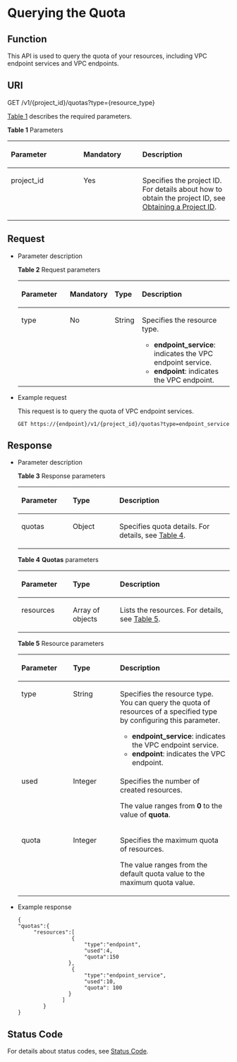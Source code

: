 # Querying the Quota<a name="vpcep_06_0401"></a>

## Function<a name="section547312521673"></a>

This API is used to query the quota of your resources, including VPC endpoint services and VPC endpoints.

## URI<a name="section1347915523719"></a>

GET /v1/\{project\_id\}/quotas?type=\{resource\_type\}

[Table 1](#table1148411527716)  describes the required parameters.

**Table  1**  Parameters

<a name="table1148411527716"></a>
<table><thead align="left"><tr id="row106548523719"><th class="cellrowborder" valign="top" width="32.65%" id="mcps1.2.4.1.1"><p id="p136545529718"><a name="p136545529718"></a><a name="p136545529718"></a><strong id="b108861620114"><a name="b108861620114"></a><a name="b108861620114"></a>Parameter</strong></p>
</th>
<th class="cellrowborder" valign="top" width="26.529999999999998%" id="mcps1.2.4.1.2"><p id="p06542521472"><a name="p06542521472"></a><a name="p06542521472"></a><strong id="b1544441416111"><a name="b1544441416111"></a><a name="b1544441416111"></a>Mandatory</strong></p>
</th>
<th class="cellrowborder" valign="top" width="40.82%" id="mcps1.2.4.1.3"><p id="p116545521373"><a name="p116545521373"></a><a name="p116545521373"></a><strong id="b7342115131116"><a name="b7342115131116"></a><a name="b7342115131116"></a>Description</strong></p>
</th>
</tr>
</thead>
<tbody><tr id="row1765475213713"><td class="cellrowborder" valign="top" width="32.65%" headers="mcps1.2.4.1.1 "><p id="p12654552071"><a name="p12654552071"></a><a name="p12654552071"></a>project_id</p>
</td>
<td class="cellrowborder" valign="top" width="26.529999999999998%" headers="mcps1.2.4.1.2 "><p id="p126547522077"><a name="p126547522077"></a><a name="p126547522077"></a>Yes</p>
</td>
<td class="cellrowborder" valign="top" width="40.82%" headers="mcps1.2.4.1.3 "><p id="p1865418520717"><a name="p1865418520717"></a><a name="p1865418520717"></a>Specifies the project ID. For details about how to obtain the project ID, see <a href="obtaining-a-project-id.md">Obtaining a Project ID</a>.</p>
</td>
</tr>
</tbody>
</table>

## Request<a name="section104962522074"></a>

-   Parameter description

    **Table  2**  Request parameters

    <a name="table5505175211710"></a>
    <table><thead align="left"><tr id="row1665510521073"><th class="cellrowborder" valign="top" width="24%" id="mcps1.2.5.1.1"><p id="p196553528716"><a name="p196553528716"></a><a name="p196553528716"></a><strong id="b84841522161119"><a name="b84841522161119"></a><a name="b84841522161119"></a>Parameter</strong></p>
    </th>
    <th class="cellrowborder" valign="top" width="18%" id="mcps1.2.5.1.2"><p id="p565513525720"><a name="p565513525720"></a><a name="p565513525720"></a><strong id="b1290416015"><a name="b1290416015"></a><a name="b1290416015"></a>Mandatory</strong></p>
    </th>
    <th class="cellrowborder" valign="top" width="13%" id="mcps1.2.5.1.3"><p id="p1565535214710"><a name="p1565535214710"></a><a name="p1565535214710"></a><strong id="b366412469114"><a name="b366412469114"></a><a name="b366412469114"></a>Type</strong></p>
    </th>
    <th class="cellrowborder" valign="top" width="45%" id="mcps1.2.5.1.4"><p id="p14655165220712"><a name="p14655165220712"></a><a name="p14655165220712"></a><strong id="b1289779380"><a name="b1289779380"></a><a name="b1289779380"></a>Description</strong></p>
    </th>
    </tr>
    </thead>
    <tbody><tr id="row765515219718"><td class="cellrowborder" valign="top" width="24%" headers="mcps1.2.5.1.1 "><p id="p136557522711"><a name="p136557522711"></a><a name="p136557522711"></a>type</p>
    </td>
    <td class="cellrowborder" valign="top" width="18%" headers="mcps1.2.5.1.2 "><p id="p1865517522716"><a name="p1865517522716"></a><a name="p1865517522716"></a>No</p>
    </td>
    <td class="cellrowborder" valign="top" width="13%" headers="mcps1.2.5.1.3 "><p id="p0655115210718"><a name="p0655115210718"></a><a name="p0655115210718"></a>String</p>
    </td>
    <td class="cellrowborder" valign="top" width="45%" headers="mcps1.2.5.1.4 "><p id="p32561544163216"><a name="p32561544163216"></a><a name="p32561544163216"></a>Specifies the resource type.</p>
    <a name="ul17816144515482"></a><a name="ul17816144515482"></a><ul id="ul17816144515482"><li><strong id="b395219817292"><a name="b395219817292"></a><a name="b395219817292"></a>endpoint_service</strong>: indicates the VPC endpoint service.</li><li><strong id="b20678830113112"><a name="b20678830113112"></a><a name="b20678830113112"></a>endpoint</strong>: indicates the VPC endpoint.</li></ul>
    </td>
    </tr>
    </tbody>
    </table>

-   Example request

    This request is to query the quota of VPC endpoint services.

    ```
    GET https://{endpoint}/v1/{project_id}/quotas?type=endpoint_service
    ```


## Response<a name="section115113521171"></a>

-   Parameter description

    **Table  3**  Response parameters

    <a name="en-us_topic_0130978821_table62266580"></a>
    <table><thead align="left"><tr id="en-us_topic_0130978821_row18576134"><th class="cellrowborder" valign="top" width="24.242424242424242%" id="mcps1.2.4.1.1"><p id="en-us_topic_0130978821_p28271860"><a name="en-us_topic_0130978821_p28271860"></a><a name="en-us_topic_0130978821_p28271860"></a><strong id="b79351534181412"><a name="b79351534181412"></a><a name="b79351534181412"></a>Parameter</strong></p>
    </th>
    <th class="cellrowborder" valign="top" width="22.042204220422043%" id="mcps1.2.4.1.2"><p id="en-us_topic_0130978821_p8319290"><a name="en-us_topic_0130978821_p8319290"></a><a name="en-us_topic_0130978821_p8319290"></a><strong id="b3616184815332"><a name="b3616184815332"></a><a name="b3616184815332"></a>Type</strong></p>
    </th>
    <th class="cellrowborder" valign="top" width="53.71537153715372%" id="mcps1.2.4.1.3"><p id="en-us_topic_0130978821_p2773889"><a name="en-us_topic_0130978821_p2773889"></a><a name="en-us_topic_0130978821_p2773889"></a><strong id="b446933517136"><a name="b446933517136"></a><a name="b446933517136"></a>Description</strong></p>
    </th>
    </tr>
    </thead>
    <tbody><tr id="en-us_topic_0130978821_row23358448"><td class="cellrowborder" valign="top" width="24.242424242424242%" headers="mcps1.2.4.1.1 "><p id="p6963371876"><a name="p6963371876"></a><a name="p6963371876"></a>quotas</p>
    </td>
    <td class="cellrowborder" valign="top" width="22.042204220422043%" headers="mcps1.2.4.1.2 "><p id="p155105916445"><a name="p155105916445"></a><a name="p155105916445"></a>Object</p>
    </td>
    <td class="cellrowborder" valign="top" width="53.71537153715372%" headers="mcps1.2.4.1.3 "><p id="p144861542444"><a name="p144861542444"></a><a name="p144861542444"></a>Specifies quota details. For details, see <a href="#table862171544417">Table 4</a>.</p>
    </td>
    </tr>
    </tbody>
    </table>

    **Table  4** **Quotas**  parameters

    <a name="table862171544417"></a>
    <table><thead align="left"><tr id="row166213152440"><th class="cellrowborder" valign="top" width="24.29%" id="mcps1.2.4.1.1"><p id="p9612150445"><a name="p9612150445"></a><a name="p9612150445"></a><strong id="b12368161453414"><a name="b12368161453414"></a><a name="b12368161453414"></a>Parameter</strong></p>
    </th>
    <th class="cellrowborder" valign="top" width="22.259999999999998%" id="mcps1.2.4.1.2"><p id="p9611315194419"><a name="p9611315194419"></a><a name="p9611315194419"></a><strong id="b1394346333"><a name="b1394346333"></a><a name="b1394346333"></a>Type</strong></p>
    </th>
    <th class="cellrowborder" valign="top" width="53.449999999999996%" id="mcps1.2.4.1.3"><p id="p1962151512445"><a name="p1962151512445"></a><a name="p1962151512445"></a><strong id="b1409154957"><a name="b1409154957"></a><a name="b1409154957"></a>Description</strong></p>
    </th>
    </tr>
    </thead>
    <tbody><tr id="row4621115144412"><td class="cellrowborder" valign="top" width="24.29%" headers="mcps1.2.4.1.1 "><p id="p15621015164415"><a name="p15621015164415"></a><a name="p15621015164415"></a>resources</p>
    </td>
    <td class="cellrowborder" valign="top" width="22.259999999999998%" headers="mcps1.2.4.1.2 "><p id="p19621315194411"><a name="p19621315194411"></a><a name="p19621315194411"></a>Array of objects</p>
    </td>
    <td class="cellrowborder" valign="top" width="53.449999999999996%" headers="mcps1.2.4.1.3 "><p id="p1620155448"><a name="p1620155448"></a><a name="p1620155448"></a>Lists the resources. For details, see <a href="#table1170141514413">Table 5</a>.</p>
    </td>
    </tr>
    </tbody>
    </table>

    **Table  5**  Resource parameters

    <a name="table1170141514413"></a>
    <table><thead align="left"><tr id="row11691153447"><th class="cellrowborder" valign="top" width="24.387561243875613%" id="mcps1.2.4.1.1"><p id="p1162115184419"><a name="p1162115184419"></a><a name="p1162115184419"></a><strong id="b1361633673414"><a name="b1361633673414"></a><a name="b1361633673414"></a>Parameter</strong></p>
    </th>
    <th class="cellrowborder" valign="top" width="22.187781221877813%" id="mcps1.2.4.1.2"><p id="p136241520441"><a name="p136241520441"></a><a name="p136241520441"></a><strong id="b882535991"><a name="b882535991"></a><a name="b882535991"></a>Type</strong></p>
    </th>
    <th class="cellrowborder" valign="top" width="53.42465753424658%" id="mcps1.2.4.1.3"><p id="p106919154440"><a name="p106919154440"></a><a name="p106919154440"></a><strong id="b1797821552"><a name="b1797821552"></a><a name="b1797821552"></a>Description</strong></p>
    </th>
    </tr>
    </thead>
    <tbody><tr id="row107041515449"><td class="cellrowborder" valign="top" width="24.387561243875613%" headers="mcps1.2.4.1.1 "><p id="p1969915164416"><a name="p1969915164416"></a><a name="p1969915164416"></a>type</p>
    </td>
    <td class="cellrowborder" valign="top" width="22.187781221877813%" headers="mcps1.2.4.1.2 "><p id="p1770121584417"><a name="p1770121584417"></a><a name="p1770121584417"></a>String</p>
    </td>
    <td class="cellrowborder" valign="top" width="53.42465753424658%" headers="mcps1.2.4.1.3 "><p id="p1870191515441"><a name="p1870191515441"></a><a name="p1870191515441"></a>Specifies the resource type. You can query the quota of resources of a specified type by configuring this parameter.</p>
    <a name="ul157041517444"></a><a name="ul157041517444"></a><ul id="ul157041517444"><li><strong id="b3630122113520"><a name="b3630122113520"></a><a name="b3630122113520"></a>endpoint_service</strong>: indicates the VPC endpoint service.</li><li><strong id="b177410244356"><a name="b177410244356"></a><a name="b177410244356"></a>endpoint</strong>: indicates the VPC endpoint.</li></ul>
    </td>
    </tr>
    <tr id="row8701815124418"><td class="cellrowborder" valign="top" width="24.387561243875613%" headers="mcps1.2.4.1.1 "><p id="p19704157441"><a name="p19704157441"></a><a name="p19704157441"></a>used</p>
    </td>
    <td class="cellrowborder" valign="top" width="22.187781221877813%" headers="mcps1.2.4.1.2 "><p id="p070191524412"><a name="p070191524412"></a><a name="p070191524412"></a>Integer</p>
    </td>
    <td class="cellrowborder" valign="top" width="53.42465753424658%" headers="mcps1.2.4.1.3 "><p id="p157016155448"><a name="p157016155448"></a><a name="p157016155448"></a>Specifies the number of created resources.</p>
    <p id="p167091564419"><a name="p167091564419"></a><a name="p167091564419"></a>The value ranges from <strong id="b1407708997192551"><a name="b1407708997192551"></a><a name="b1407708997192551"></a>0</strong> to the value of <strong id="b637466560192551"><a name="b637466560192551"></a><a name="b637466560192551"></a>quota</strong>.</p>
    </td>
    </tr>
    <tr id="row370101512448"><td class="cellrowborder" valign="top" width="24.387561243875613%" headers="mcps1.2.4.1.1 "><p id="p1470111594414"><a name="p1470111594414"></a><a name="p1470111594414"></a>quota</p>
    </td>
    <td class="cellrowborder" valign="top" width="22.187781221877813%" headers="mcps1.2.4.1.2 "><p id="p8704154444"><a name="p8704154444"></a><a name="p8704154444"></a>Integer</p>
    </td>
    <td class="cellrowborder" valign="top" width="53.42465753424658%" headers="mcps1.2.4.1.3 "><p id="p117041510446"><a name="p117041510446"></a><a name="p117041510446"></a>Specifies the maximum quota of resources.</p>
    <p id="p147012155448"><a name="p147012155448"></a><a name="p147012155448"></a>The value ranges from the default quota value to the maximum quota value.</p>
    </td>
    </tr>
    </tbody>
    </table>

-   Example response

    ```
    {
    "quotas":{
         "resources":[
                     {
                         "type":"endpoint",
                         "used":4,
                         "quota":150
                    },
                     {
                         "type":"endpoint_service",
                         "used":10,
                         "quota": 100
                    }
                  ]
            }
    }
    ```


## Status Code<a name="section135401523718"></a>

For details about status codes, see  [Status Code](/vpcep/api-reference/common/status-code.md).

